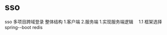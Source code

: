 # sso
sso
多项目跨域登录
整体结构
1.客户端
2.服务端
1.实现服务端逻辑
　1.1 框架选择　
        spring--boot
        redis 
         
　　　　　　　　　
